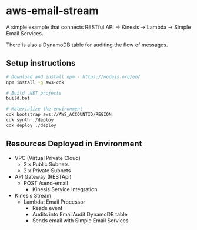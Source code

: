 # aws-email-stream

A simple example that connects RESTful API -> Kinesis -> Lambda -> Simple Email Services.

There is also a DynamoDB table for auditing the flow of messages.

## Setup instructions

```bash
# Download and install npm - https://nodejs.org/en/
npm install -g aws-cdk

# Build .NET projects
build.bat

# Materialize the environment
cdk bootstrap aws://AWS_ACCOUNTID/REGION
cdk synth ./deploy
cdk deploy ./deploy
```

## Resources Deployed in Environment

- VPC (Virtual Private Cloud)
  - 2 x Public Subnets
  - 2 x Private Subnets
- API Gateway (RESTApi)
  - POST /send-email
    - Kinesis Service Integration
- Kinesis Stream
  - Lambda: Email Processor
    - Reads event
    - Audits into EmailAudit DynamoDB table
    - Sends email with Simple Email Services
